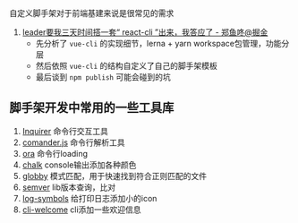 自定义脚手架对于前端基建来说是很常见的需求



1. [leader要我三天时间搭一套“ react-cli ”出来，我答应了 - 郑鱼咚@掘金](https://juejin.cn/post/7033959447017816077)
   - 先分析了 `vue-cli` 的实现细节，lerna + yarn workspace包管理，功能分层
   - 然后依照 `vue-cli` 的结构自定义了自己的脚手架模板
   - 最后谈到 `npm publish` 可能会碰到的坑





## 脚手架开发中常用的一些工具库



1. [Inquirer](https://github.com/SBoudrias/Inquirer.js) 命令行交互工具
2. [comander.js](https://github.com/tj/commander.js)  命令行解析工具
3. [ora](https://github.com/sindresorhus/ora) 命令行loading
4. [chalk](https://github.com/chalk/chalk) console输出添加各种颜色
5. [globby](https://github.com/sindresorhus/globby) 模式匹配，用于快速找到符合正则匹配的文件
6. [semver](https://github.com/npm/node-semver) lib版本查询，比对
7. [log-symbols](https://github.com/sindresorhus/log-symbols) 给打印日志添加小的icon
8. [cli-welcome](https://www.npmjs.com/package/cli-welcome) cli添加一些欢迎信息
